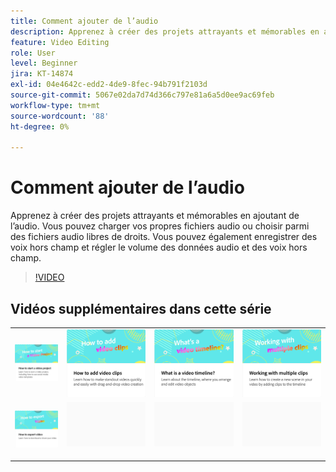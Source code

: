 ```yaml
---
title: Comment ajouter de l’audio
description: Apprenez à créer des projets attrayants et mémorables en ajoutant de l’audio
feature: Video Editing
role: User
level: Beginner
jira: KT-14874
exl-id: 04e4642c-edd2-4de9-8fec-94b791f2103d
source-git-commit: 5067e02da7d74d366c797e81a6a5d0ee9ac69feb
workflow-type: tm+mt
source-wordcount: '88'
ht-degree: 0%

---
```


# Comment ajouter de l’audio

Apprenez à créer des projets attrayants et mémorables en ajoutant de l’audio. Vous pouvez charger vos propres fichiers audio ou choisir parmi des fichiers audio libres de droits. Vous pouvez également enregistrer des voix hors champ et régler le volume des données audio et des voix hors champ.

>[!VIDEO](https://video.tv.adobe.com/v/3436845?quality=12&learn=on&hidetitle=true&captions=fre_fr)

## Vidéos supplémentaires dans cette série

<table style="table-layout:fixed">
<tr>
   <td>
         <a href="start-video.md">
            <img alt="Comment démarrer un projet vidéo" src="assets/start-video.png" />
         </a>
   </td>
  <td>
         <a href="add-video-clips.md">
            <img alt="Comment ajouter des clips vidéo" src="assets/add-video-clips.png" />
         </a>
   </td>
   <td>
         <a href="video-timeline.md">
            <img alt="Qu’est-ce qu’un montage vidéo ?" src="assets/video-timeline.png" />
         </a>
   </td>
   <td>
         <a href="multiple-clips.md">
            <img alt="Utilisation de plusieurs éléments" src="assets/multiple-clips.png" />
         </a>
   </td>
</tr>
<tr>
    <td>
         <a href="export-video.md">
            <img alt="Exportation d’une vidéo" src="assets/export-video.png" />
         </a>
   </td>
   <td>
    <img alt="Espaceur" src="../assets/Gray_thumbnail.png" />
    <div>
    <br>
   </td>
   <td>
    <img alt="Espaceur" src="../assets/Gray_thumbnail.png" />
    <div>
    <br>
   </td>
   <td>
    <img alt="Espaceur" src="../assets/Gray_thumbnail.png" />
    <div>
    <br>
   </td>
</tr>
</table>

